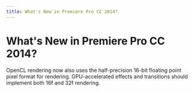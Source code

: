 ```yaml
---
title: What's New in Premiere Pro CC 2014?
---
```

# What's New in Premiere Pro CC 2014?

OpenCL rendering now also uses the half-precision 16-bit floating point pixel format for rendering. GPU-accelerated effects and transitions should implement both 16f and 32f rendering.
